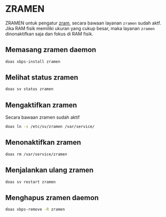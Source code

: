 # ZRAMEN

ZRAMEN untuk pengatur [zram](../../pemasangan/sistem-swap/zram.md), secara bawaan layanan `zramen` sudah aktf. Jika RAM fisik memiliki ukuran yang cukup besar, maka layanan `zramen` dinonaktifkan saja dan fokus di RAM fisik.

## Memasang zramen daemon

```sh
doas xbps-install zramen
```

## Melihat status zramen

```sh
doas sv status zramen
```

## Mengaktifkan zramen

Secara bawaan zramen sudah aktif

```sh
doas ln -s /etc/sv/zramen /var/service/
```

## Menonaktifkan zramen

```sh
doas rm /var/service/zramen
```

## Menjalankan ulang zramen

```sh
doas sv restart zramen
```

## Menghapus zramen daemon

```sh
doas xbps-remove -R zramen
```
